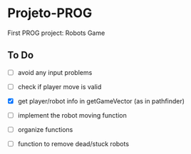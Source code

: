 # Projeto-PROG
First PROG project: Robots Game

## To Do
- [ ] avoid any input problems
- [ ] check if player move is valid
- [x] get player/robot info in getGameVector (as in pathfinder) 
- [ ] implement the robot moving function
- [ ] organize functions
- [ ] function to remove dead/stuck robots



